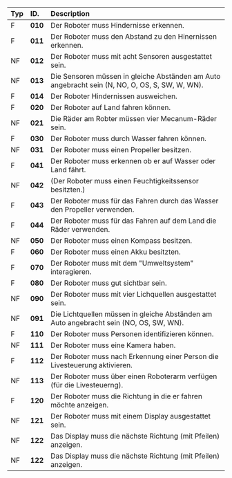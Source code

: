 | Typ| ID.      | Description  |                                                                                                                           
|:---|:---------|:--------------------------------------------------------------------------------------------------------------------------------|
| F  | **010**  | Der Roboter muss Hindernisse erkennen.| 
| F  | **011**  | Der Roboter muss den Abstand zu den Hinernissen erkennen.|
| NF | **012**  | Der Roboter muss mit acht Sensoren ausgestattet sein.| 
| NF | **013**  | Die Sensoren müssen in gleiche Abständen am Auto angebracht sein (N, NO, O, OS, S, SW, W, WN).| 
| F  | **014**  | Der Roboter Hindernissen ausweichen.| 
| F  | **020**  | Der Roboter auf Land fahren können.|
| NF | **021**  | Die Räder am Robter müssen vier Mecanum-Räder sein.|      
| F  | **030**  | Der Roboter muss durch Wasser fahren können.|    
| NF | **031**  | Der Roboter muss einen Propeller besitzen.|                                    
| F  | **041**  | Der Roboter muss erkennen ob er auf Wasser oder Land fährt.|
| NF | **042**  | (Der Roboter muss einen Feuchtigkeitssensor besitzten.)|
| F  | **043**  | Der Roboter muss für das Fahren durch das Wasser den Propeller verwenden.|
| F  | **044**  | Der Roboter muss für das Fahren auf dem Land die Räder verwenden.|
| NF | **050**  | Der Roboter muss einen Kompass besitzen.|
| F  | **060**  | Der Roboter muss einen Akku besitzten.|
| F  | **070**  | Der Roboter muss mit dem "Umweltsystem" interagieren.|
| F  | **080**  | Der Roboter muss gut sichtbar sein.|
| NF | **090**  | Der Roboter muss mit vier Lichquellen ausgestattet sein. |
| NF | **091**  | Die Lichtquellen müssen in gleiche Abständen am Auto angebracht sein (NO, OS, SW, WN).|
| F  | **110**  | Der Roboter muss Personen identifizieren können.|
| NF | **111**  | Der Roboter muss eine Kamera haben.|
| F  | **112**  | Der Roboter muss nach Erkennung einer Person die Livesteuerung aktivieren.|
| NF | **113**  | Der Roboter muss über einen Roboterarm verfügen (für die Livesteuerng).|
| F  | **120**  | Der Roboter muss die Richtung in die er fahren möchte anzeigen.|
| NF | **121**  | Der Roboter muss mit einem Display ausgestattet sein.|
| NF | **122**  | Das Display muss die nächste Richtung (mit Pfeilen) anzeigen.|
| NF | **122**  | Das Display muss die nächste Richtung (mit Pfeilen) anzeigen.|
